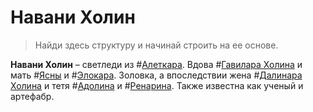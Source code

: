 # Навани Холин

> Найди здесь структуру и начинай строить на ее основе.

**Навани Холин** – светледи из #[Алеткара](locations/alethkar). Вдова #[Гавилара Холина](characters/gavilar) и мать #[Ясны](characters/jasnah) и #[Элокара](characters/elhokar). Золовка, а впоследствии жена #[Далинара Холина](characters/dalinar) и тетя #[Адолина](characters/adolin) и #[Ренарина](characters/renarin). Также известна как ученый и артефабр.
